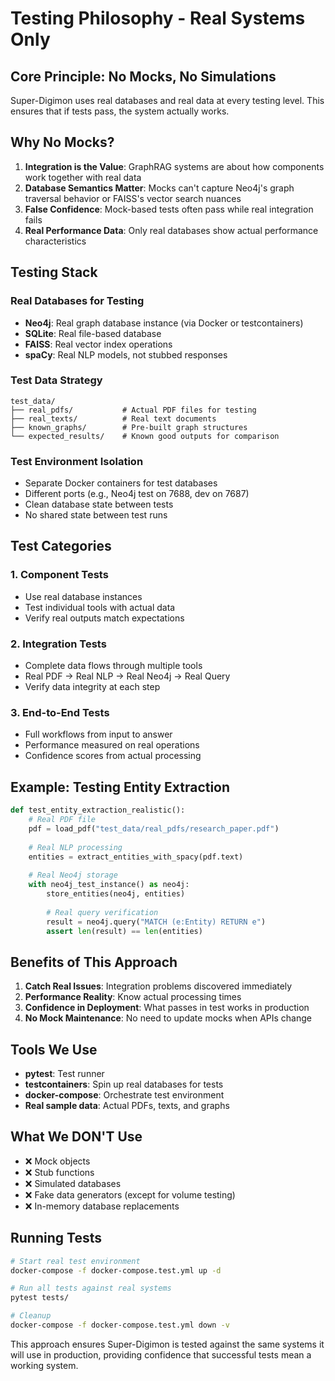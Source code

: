 # Testing Philosophy - Real Systems Only

## Core Principle: No Mocks, No Simulations

Super-Digimon uses real databases and real data at every testing level. This ensures that if tests pass, the system actually works.

## Why No Mocks?

1. **Integration is the Value**: GraphRAG systems are about how components work together with real data
2. **Database Semantics Matter**: Mocks can't capture Neo4j's graph traversal behavior or FAISS's vector search nuances
3. **False Confidence**: Mock-based tests often pass while real integration fails
4. **Real Performance Data**: Only real databases show actual performance characteristics

## Testing Stack

### Real Databases for Testing
- **Neo4j**: Real graph database instance (via Docker or testcontainers)
- **SQLite**: Real file-based database
- **FAISS**: Real vector index operations
- **spaCy**: Real NLP models, not stubbed responses

### Test Data Strategy
```
test_data/
├── real_pdfs/           # Actual PDF files for testing
├── real_texts/          # Real text documents
├── known_graphs/        # Pre-built graph structures
└── expected_results/    # Known good outputs for comparison
```

### Test Environment Isolation
- Separate Docker containers for test databases
- Different ports (e.g., Neo4j test on 7688, dev on 7687)
- Clean database state between tests
- No shared state between test runs

## Test Categories

### 1. Component Tests
- Use real database instances
- Test individual tools with actual data
- Verify real outputs match expectations

### 2. Integration Tests  
- Complete data flows through multiple tools
- Real PDF → Real NLP → Real Neo4j → Real Query
- Verify data integrity at each step

### 3. End-to-End Tests
- Full workflows from input to answer
- Performance measured on real operations
- Confidence scores from actual processing

## Example: Testing Entity Extraction

```python
def test_entity_extraction_realistic():
    # Real PDF file
    pdf = load_pdf("test_data/real_pdfs/research_paper.pdf")
    
    # Real NLP processing
    entities = extract_entities_with_spacy(pdf.text)
    
    # Real Neo4j storage
    with neo4j_test_instance() as neo4j:
        store_entities(neo4j, entities)
        
        # Real query verification
        result = neo4j.query("MATCH (e:Entity) RETURN e")
        assert len(result) == len(entities)
```

## Benefits of This Approach

1. **Catch Real Issues**: Integration problems discovered immediately
2. **Performance Reality**: Know actual processing times
3. **Confidence in Deployment**: What passes in test works in production
4. **No Mock Maintenance**: No need to update mocks when APIs change

## Tools We Use

- **pytest**: Test runner
- **testcontainers**: Spin up real databases for tests
- **docker-compose**: Orchestrate test environment
- **Real sample data**: Actual PDFs, texts, and graphs

## What We DON'T Use

- ❌ Mock objects
- ❌ Stub functions  
- ❌ Simulated databases
- ❌ Fake data generators (except for volume testing)
- ❌ In-memory database replacements

## Running Tests

```bash
# Start real test environment
docker-compose -f docker-compose.test.yml up -d

# Run all tests against real systems
pytest tests/

# Cleanup
docker-compose -f docker-compose.test.yml down -v
```

This approach ensures Super-Digimon is tested against the same systems it will use in production, providing confidence that successful tests mean a working system.